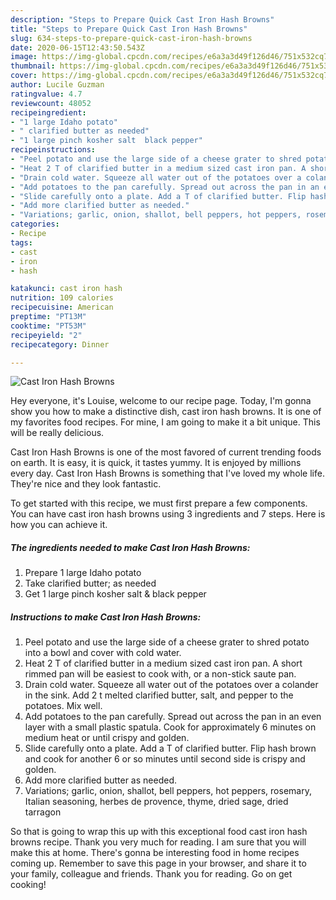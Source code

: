 ```yaml
---
description: "Steps to Prepare Quick Cast Iron Hash Browns"
title: "Steps to Prepare Quick Cast Iron Hash Browns"
slug: 634-steps-to-prepare-quick-cast-iron-hash-browns
date: 2020-06-15T12:43:50.543Z
image: https://img-global.cpcdn.com/recipes/e6a3a3d49f126d46/751x532cq70/cast-iron-hash-browns-recipe-main-photo.jpg
thumbnail: https://img-global.cpcdn.com/recipes/e6a3a3d49f126d46/751x532cq70/cast-iron-hash-browns-recipe-main-photo.jpg
cover: https://img-global.cpcdn.com/recipes/e6a3a3d49f126d46/751x532cq70/cast-iron-hash-browns-recipe-main-photo.jpg
author: Lucile Guzman
ratingvalue: 4.7
reviewcount: 48052
recipeingredient:
- "1 large Idaho potato"
- " clarified butter as needed"
- "1 large pinch kosher salt  black pepper"
recipeinstructions:
- "Peel potato and use the large side of a cheese grater to shred potato into a bowl and cover with cold water."
- "Heat 2 T of clarified butter in a medium sized cast iron pan. A short rimmed pan will be easiest to cook with, or a non-stick saute pan."
- "Drain cold water. Squeeze all water out of the potatoes over a colander in the sink. Add 2 t melted clarified butter, salt, and pepper to the potatoes. Mix well."
- "Add potatoes to the pan carefully. Spread out across the pan in an even layer with a small plastic spatula. Cook for approximately 6 minutes on medium heat or until crispy and golden."
- "Slide carefully onto a plate. Add a T of clarified butter. Flip hash brown and cook for another 6 or so minutes until second side is crispy and golden."
- "Add more clarified butter as needed."
- "Variations; garlic, onion, shallot, bell peppers, hot peppers, rosemary, Italian seasoning, herbes de provence, thyme, dried sage, dried tarragon"
categories:
- Recipe
tags:
- cast
- iron
- hash

katakunci: cast iron hash 
nutrition: 109 calories
recipecuisine: American
preptime: "PT13M"
cooktime: "PT53M"
recipeyield: "2"
recipecategory: Dinner

---
```



![Cast Iron Hash Browns](https://img-global.cpcdn.com/recipes/e6a3a3d49f126d46/751x532cq70/cast-iron-hash-browns-recipe-main-photo.jpg)

Hey everyone, it's Louise, welcome to our recipe page. Today, I'm gonna show you how to make a distinctive dish, cast iron hash browns. It is one of my favorites food recipes. For mine, I am going to make it a bit unique. This will be really delicious.

Cast Iron Hash Browns is one of the most favored of current trending foods on earth. It is easy, it is quick, it tastes yummy. It is enjoyed by millions every day. Cast Iron Hash Browns is something that I've loved my whole life. They're nice and they look fantastic.




To get started with this recipe, we must first prepare a few components. You can have cast iron hash browns using 3 ingredients and 7 steps. Here is how you can achieve it.

<!--inarticleads1-->

##### The ingredients needed to make Cast Iron Hash Browns:

1. Prepare 1 large Idaho potato
1. Take  clarified butter; as needed
1. Get 1 large pinch kosher salt &amp; black pepper




<!--inarticleads2-->

##### Instructions to make Cast Iron Hash Browns:

1. Peel potato and use the large side of a cheese grater to shred potato into a bowl and cover with cold water.
1. Heat 2 T of clarified butter in a medium sized cast iron pan. A short rimmed pan will be easiest to cook with, or a non-stick saute pan.
1. Drain cold water. Squeeze all water out of the potatoes over a colander in the sink. Add 2 t melted clarified butter, salt, and pepper to the potatoes. Mix well.
1. Add potatoes to the pan carefully. Spread out across the pan in an even layer with a small plastic spatula. Cook for approximately 6 minutes on medium heat or until crispy and golden.
1. Slide carefully onto a plate. Add a T of clarified butter. Flip hash brown and cook for another 6 or so minutes until second side is crispy and golden.
1. Add more clarified butter as needed.
1. Variations; garlic, onion, shallot, bell peppers, hot peppers, rosemary, Italian seasoning, herbes de provence, thyme, dried sage, dried tarragon




So that is going to wrap this up with this exceptional food cast iron hash browns recipe. Thank you very much for reading. I am sure that you will make this at home. There's gonna be interesting food in home recipes coming up. Remember to save this page in your browser, and share it to your family, colleague and friends. Thank you for reading. Go on get cooking!
